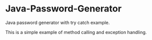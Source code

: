 # Java-Password-Generator
Java password generator with try catch example.

This is a simple example of method calling and exception handling.
